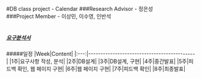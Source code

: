 #DB class project - Calendar
###Research Advisor - 정은성<br>
###Project Member - 이상민, 이수영, 인반석<br><br>
##### [요구분석서][requirement]
[requirement]: https://www.google.com
#####일정
|Week|Content|
|:---:|--------------------------------------------|
|1주|요구사항 작성, 분석|
|2주|DB설계|
|3주|DB설계, 구현|
|4주|중간발표|
|5주|피드백 확인, 웹 페이지 구현|
|6주|웹 페이지 구현|
|7주|피드백 확인|
|8주|최종발표|


